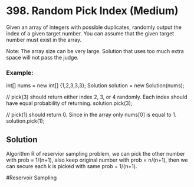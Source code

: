 # 398. Random Pick Index (Medium)

Given an array of integers with possible duplicates, randomly output the index of a given target number. You can assume that the given target number must exist in the array.

Note:
The array size can be very large. Solution that uses too much extra space will not pass the judge.

### Example:

int[] nums = new int[] {1,2,3,3,3};
Solution solution = new Solution(nums);

// pick(3) should return either index 2, 3, or 4 randomly. Each index should have equal probability of returning.
solution.pick(3);

// pick(1) should return 0. Since in the array only nums[0] is equal to 1.
solution.pick(1);

## Solution
Algorithm R of reservior sampling problem, we can pick the other number with prob = 1/(n+1), also keep original number with prob = n/(n+1), then we can secure each k is picked with same prob = 1/(n+1).

#Reservoir Sampling
